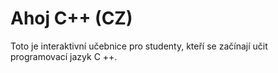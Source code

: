 # Ahoj C++ (CZ)
Toto je interaktivní učebnice pro studenty, kteří se začínají učit programovací jazyk C ++.
